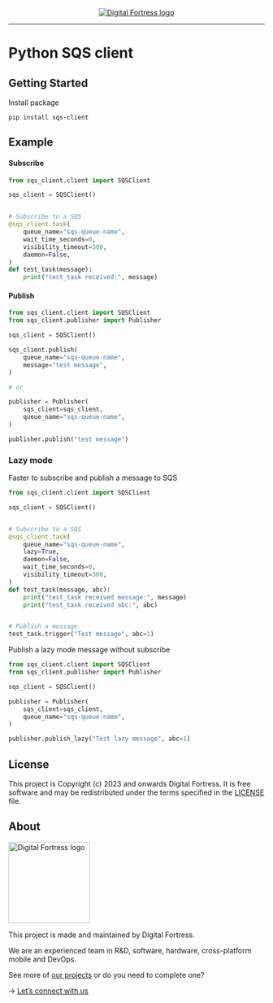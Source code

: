 <p align="center">
  <a href="https://www.digitalfortress.dev/">
    <picture>
      <source media="(prefers-color-scheme: dark)" srcset="https://instalent-bucket-s3.s3.ap-southeast-1.amazonaws.com/logo/Digital+Fortress+-+Logo.png">
      <img alt="Digital Fortress logo" src="https://instalent-bucket-s3.s3.ap-southeast-1.amazonaws.com/logo/Digital+Fortress+-+Logo.png">
    </picture>    
  </a>
</p>

---

# Python SQS client

## Getting Started

Install package
```commandline
pip install sqs-client
```

## Example

#### Subscribe

```python
from sqs_client.client import SQSClient

sqs_client = SQSClient()


# Subscribe to a SQS
@sqs_client.task(
    queue_name="sqs-queue-name",
    wait_time_seconds=0,
    visibility_timeout=300,
    daemon=False,
)
def test_task(message):
    print("test_task received:", message)
```

#### Publish
```python
from sqs_client.client import SQSClient
from sqs_client.publisher import Publisher

sqs_client = SQSClient()

sqs_client.publish(
    queue_name="sqs-queue-name",
    message="test message",
)

# or

publisher = Publisher(
    sqs_client=sqs_client,
    queue_name="sqs-queue-name",
)

publisher.publish("test message")
```

### Lazy mode

Faster to subscribe and publish a message to SQS

```python
from sqs_client.client import SQSClient

sqs_client = SQSClient()


# Subscribe to a SQS
@sqs_client.task(
    queue_name="sqs-queue-name",
    lazy=True,
    daemon=False,
    wait_time_seconds=0,
    visibility_timeout=300,
)
def test_task(message, abc):
    print("test_task received message:", message)
    print("test_task received abc:", abc)


# Publish a message
test_task.trigger("Test message", abc=1)
```

Publish a lazy mode message without subscribe

```python
from sqs_client.client import SQSClient
from sqs_client.publisher import Publisher

sqs_client = SQSClient()

publisher = Publisher(
    sqs_client=sqs_client,
    queue_name="sqs-queue-name",
)

publisher.publish_lazy("Test lazy message", abc=1)
```

## License

This project is Copyright (c) 2023 and onwards Digital Fortress. It is free software and may be redistributed under the terms specified in the [LICENSE] file.

[LICENSE]: /LICENSE

## About
<a href="https://www.digitalfortress.dev/">
  <picture>
    <source media="(prefers-color-scheme: dark)" srcset="https://instalent-bucket-s3.s3.ap-southeast-1.amazonaws.com/logo/Digital+Fortress+-+Logo.png">
    <img alt="Digital Fortress logo" src="https://instalent-bucket-s3.s3.ap-southeast-1.amazonaws.com/logo/Digital+Fortress+-+Logo.png" width="160">
  </picture>
</a>

This project is made and maintained by Digital Fortress.

We are an experienced team in R&D, software, hardware, cross-platform mobile and DevOps.

See more of [our projects][projects] or do you need to complete one?

-> [Let’s connect with us][website]

[projects]: https://github.com/digitalfortress-dev
[website]: https://www.digitalfortress.dev
